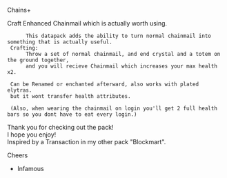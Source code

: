 Chains+
     
   Craft Enhanced Chainmail which is actually worth using.
     
          This datapack adds the ability to turn normal chainmail into something that is actually useful.
     Crafting:
          Throw a set of normal chainmail, and end crystal and a totem on the ground together,
          and you will recieve Chainmail which increases your max health x2.
          
     Can be Renamed or enchanted afterward, also works with plated elytras.  
     but it wont transfer health attributes.
     
     (Also, when wearing the chainmail on login you'll get 2 full health bars so you dont have to eat every login.)
     
Thank you for checking out the pack!  
I hope you enjoy!  
Inspired by a Transaction in my other pack "Blockmart".

Cheers  
- Infamous
